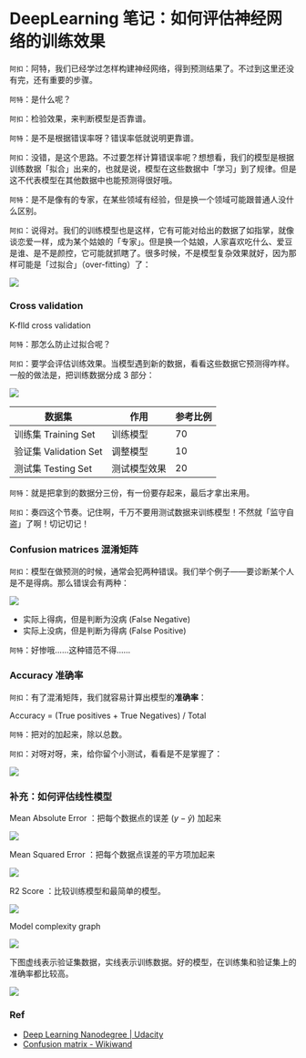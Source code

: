 # DeepLearning 笔记：如何评估神经网络的训练效果

``阿扣``：阿特，我们已经学过怎样构建神经网络，得到预测结果了。不过到这里还没有完，还有重要的步骤。

``阿特``：是什么呢？

``阿扣``：检验效果，来判断模型是否靠谱。

``阿特``：是不是根据错误率呀？错误率低就说明更靠谱。

``阿扣``：没错，是这个思路。不过要怎样计算错误率呢？想想看，我们的模型是根据训练数据「拟合」出来的，也就是说，模型在这些数据中「学习」到了规律。但是这不代表模型在其他数据中也能预测得很好哦。

``阿特``：是不是像有的专家，在某些领域有经验，但是换一个领域可能跟普通人没什么区别。

``阿扣``：说得对。我们的训练模型也是这样，它有可能对给出的数据了如指掌，就像谈恋爱一样，成为某个姑娘的「专家」。但是换一个姑娘，人家喜欢吃什么、爱豆是谁、是不是颜控，它可能就抓瞎了。很多时候，不是模型复杂效果就好，因为那样可能是「过拟合」（over-fitting）了：

![](http://7xjpra.com1.z0.glb.clouddn.com/DL-overfit.png)

### Cross validation

K-flld cross validation

``阿特``：那怎么防止过拟合呢？

``阿扣``：要学会评估训练效果。当模型遇到新的数据，看看这些数据它预测得咋样。一般的做法是，把训练数据分成 3 部分：

![](http://7xjpra.com1.z0.glb.clouddn.com/crossValidation.png)

数据集|作用|参考比例
---|---|---
训练集 Training Set|训练模型|70
验证集 Validation Set|调整模型|10
测试集 Testing Set|测试模型效果|20

``阿特``：就是把拿到的数据分三份，有一份要存起来，最后才拿出来用。

``阿扣``：奏四这个节奏。记住啊，千万不要用测试数据来训练模型！不然就「监守自盗」了啊！切记切记！

### Confusion matrices 混淆矩阵

``阿扣``：模型在做预测的时候，通常会犯两种错误。我们举个例子——要诊断某个人是不是得病。那么错误会有两种：

![](http://7xjpra.com1.z0.glb.clouddn.com/confusionMatrix1.png)

- 实际上得病，但是判断为没病 (False Negative)
- 实际上没病，但是判断为得病 (False Positive)

``阿特``：好惨哦……这种错范不得……

### Accuracy 准确率

``阿扣``：有了混淆矩阵，我们就容易计算出模型的**准确率**：

Accuracy = (True positives + True Negatives) / Total

``阿特``：把对的加起来，除以总数。

``阿扣``：对呀对呀，来，给你留个小测试，看看是不是掌握了：

![](http://7xjpra.com1.z0.glb.clouddn.com/DL-confusionMatrixTest1.png)

### 补充：如何评估线性模型

Mean Absolute Error ：把每个数据点的误差 $(y-\hat y)$ 加起来

![](http://7xjpra.com1.z0.glb.clouddn.com/DL-meanAbsoluteError.png)

Mean Squared Error ：把每个数据点误差的平方项加起来

![](http://7xjpra.com1.z0.glb.clouddn.com/DL-meanSquaredError.png)

R2 Score ：比较训练模型和最简单的模型。

![](http://7xjpra.com1.z0.glb.clouddn.com/DL-R2Score.png)

Model complexity graph

![](http://7xjpra.com1.z0.glb.clouddn.com/DL-modelComplexityGraph.png)

下图虚线表示验证集数据，实线表示训练数据。好的模型，在训练集和验证集上的准确率都比较高。

![](http://7xjpra.com1.z0.glb.clouddn.com/modelComplexityGraph.png)


### Ref

- [Deep Learning Nanodegree | Udacity](https://www.udacity.com/course/deep-learning-nanodegree-foundation--nd101)
- [Confusion matrix - Wikiwand](https://www.wikiwand.com/en/Confusion_matrix)
